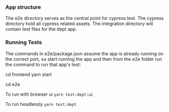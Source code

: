 ### App structure
The e2e directory serves as the central point for cypress test. The cypress directory hold all cypress related assets.
The integration directory will contain test files for the dept app.

### Running Tests
The commands in e2e/package.json assume the app is already running on the correct port, so start running the app and then from the e2e folder run the command to run that app's test:


cd frontend
yarn start

cd e2e

To run with browser ui
`yarn test:dept:ui`

To run headlessly
`yarn test:dept`